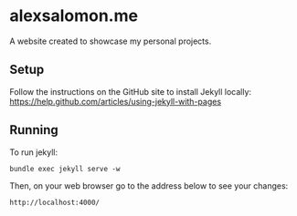 # alexsalomon.me

A website created to showcase my personal projects.

## Setup
Follow the instructions on the GitHub site to install Jekyll locally: https://help.github.com/articles/using-jekyll-with-pages

## Running 
To run jekyll:

`bundle exec jekyll serve -w`

Then, on your web browser go to the address below to see your changes:

`http://localhost:4000/`

